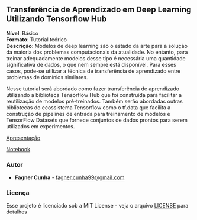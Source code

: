 ## Transferência de Aprendizado em Deep Learning Utilizando Tensorflow Hub 

**Nível**: Básico\
**Formato**: Tutorial teórico\
**Descrição**: Modelos de deep learning são o estado da arte para a solução da maioria dos problemas computacionais da atualidade. No entanto, para treinar adequadamente modelos desse tipo é necessária uma quantidade significativa de dados, o que nem sempre está disponível. Para esses casos, pode-se utilizar  a técnica de transferência de aprendizado entre problemas de domínios similares.

Nesse tutorial será abordado como fazer transferência de aprendizado utilizando a biblioteca Tensorflow Hub que foi construída para facilitar a reutilização de modelos pré-treinados. Também serão abordadas outras bibliotecas do ecossistema Tensorflow como o tf.data que facilita a construção de pipelines de entrada para treinamento de modelos e TensorFlow Datasets que fornece conjuntos de dados prontos para serem utilizados em experimentos.

[Apresentação](https://github.com/alcunha/transfer-learning-with-tfhub/blob/master/Transferencia-de-Aprendizado-utilizando-TensorflowHub-apresentacao.pdf)

[Notebook](https://github.com/alcunha/transfer-learning-with-tfhub/blob/master/Transfer-Learning-with-TensorflowHub.ipynb)


### Autor

* **Fagner Cunha** - fagner.cunha99@gmail.com

### Licença

Esse projeto é licenciado sob a MIT License - veja o arquivo [LICENSE](LICENSE) para detalhes